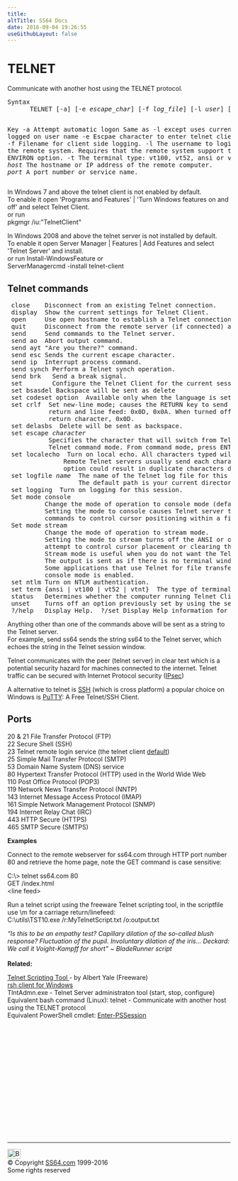 ```yaml
---
title:
altTitle: SS64 Docs
date: 2016-09-04 19:26:55
useGithubLayout: false
---
```

<!-- #BeginLibraryItem "/Library/head_nt.lbi" --><!-- #EndLibraryItem --><h1>TELNET</h1> 
<p> Communicate with another host using the TELNET protocol.
</p><pre>Syntax
      TELNET [-a] [-e <i>escape_char</i>] [-f <i>log_file</i>] [-l <i>user</i>] [-t <i>term</i>] [<i>host</i> [<i>port</i>]]

Key
   -a   Attempt automatic logon Same as -l except uses currently logged on user name
   -e   Escpae character to enter telnet client prompt.
   -f   Filename for client side logging.
   -l   The username to login with on the remote system.
        Requires that the remote system support the TELNET ENVIRON option.
   -t   The terminal type: vt100, vt52, ansi or vtnt.
  <i>host</i>  The hostname or IP address of the remote computer.
  <i>port</i>  A port number or service name.   </pre>
<p>In Windows 7 and above the telnet client is not enabled by default. <br>
To enable it open 'Programs and Features' | 'Turn Windows features on and off' and select Telnet Client.<br>
or run<br>
<span class="code">pkgmgr /iu:"TelnetClient"</span></p>
<p>In Windows 2008 and above the telnet server is not installed by default. <br>
To enable it  open Server Manager | Features | Add Features and select 'Telnet Server' and install.<br>
or run
<span class="code">Install-WindowsFeature</span> or<br>
<span class="code">ServerManagercmd  -install telnet-client</span></p>
<h2>Telnet commands</h2>
<pre> close    Disconnect from an existing Telnet connection.
 display  Show the current settings for Telnet Client.
 open     Use open hostname to establish a Telnet connection to a host.
 quit     Disconnect from the remote server (if connected) and close the Telnet Client.
 send     Send commands to the Telnet server. 
 send ao  Abort output command.
 send ayt "Are you there?" command.
 send esc Sends the current escape character.
 send ip  Interrupt process command.
 send synch Perform a Telnet synch operation. 
 send brk   Send a break signal.
 set        Configure the Telnet Client for the current session:
 set bsasdel Backspace will be sent as delete
 set codeset option  Available only when the language is set to <a href="http://go.microsoft.com/fwlink/?LinkId=108380">Japanese</a>.
 set crlf  Set new-line mode; causes the RETURN key to send the combination of carriage
           return and line feed: 0x0D, 0x0A. When turned off, it sends only the carriage
           return character, 0x0D.
 set delasbs  Delete will be sent as backspace.
 set escape <i>character</i>
           Specifies the character that will switch from Telnet session mode to the
           Telnet command mode. From command mode, press ENTER to return to session mode.
 set localecho  Turn on local echo. All characters typed will be displayed on the local console.
               Remote Telnet servers usually send each character typed back, so setting this
               option could result in duplicate characters displayed for each one typed.
 set logfile <i>name</i>  The name of the Telnet log file for this session, also turns on logging.
                   The default path is your current directory.
 set logging  Turn on logging for this session.
 Set mode console
          Change the mode of operation to console mode (default).
          Setting the mode to console causes Telnet server to include ANSI or other escape
          commands to control cursor positioning within a fixed window of x rows and y columns.
 Set mode stream
          Change the mode of operation to stream mode.
          Setting the mode to stream turns off the ANSI or other escape commands that
          attempt to control cursor placement or clearing the screen.
          Stream mode is useful when you do not want the Telnet client to emulate a terminal.
          The output is sent as if there is no terminal window with x rows and y columns.
          Some applications that use Telnet for file transfer fail to work correctly when
          console mode is enabled.
 set ntlm Turn on NTLM authentication.
 set term {ansi | vt100 | vt52 | vtnt}  The type of terminal to emulate.
 status   Determines whether the computer running Telnet Client is connected.
 unset    Turns off an option previously set by using the set command.
 ?/help   Display Help.  ?/set Display Help information for the set command.</pre>
<p>Anything other than one of the commands  above will be sent as a string to the Telnet server. <br>
For example, <span class="code">send ss64</span> sends the string ss64 to the Telnet server, which echoes the string in the Telnet session window.</p>
<p>Telnet communicates with the peer (telnet server) in clear text which is a potential security hazard for machines connected to the internet.  Telnet traffic can be secured with Internet Protocol security (<a href="http://redmondmag.com/articles/2001/04/01/tightening-telnet-step-by-step.aspx">IPsec</a>)</p>
<p> A alternative  to telnet is <a href="https://en.wikipedia.org/wiki/Secure_Shell">SSH</a> (which is cross platform) a popular choice on  Windows is <a href="http://www.chiark.greenend.org.uk/~sgtatham/putty/">PuTTY</a>: A Free Telnet/SSH Client.</p>
<h2>Ports</h2>
<p> <span class="code">20 &amp; 21</span> File Transfer Protocol (FTP) <br>
<span class="code">22</span> Secure Shell (SSH) <br>
<span class="code">23</span> Telnet remote login service (the telnet client <u>default</u>)<br>
<span class="code">25</span> Simple Mail Transfer Protocol (SMTP) <br>
<span class="code">53</span> Domain Name System (DNS) service<br>
<span class="code">80</span> Hypertext Transfer Protocol (HTTP) used in the World Wide Web <br>
<span class="code">110</span> Post Office Protocol (POP3) <br>
<span class="code">119</span> Network News Transfer Protocol (NNTP) <br>
<span class="code">143</span> Internet Message Access Protocol (IMAP) <br>
<span class="code">161</span> Simple Network Management Protocol (SNMP) <br>
<span class="code">194</span> Internet Relay Chat (IRC) <br>
<span class="code">443</span> HTTP Secure (HTTPS) <br>
<span class="code">465</span> SMTP Secure (SMTPS)</p>
<p><b>Examples</b></p>
<p>Connect to the remote webserver  for ss64.com through HTTP port number 80 and retrieve the home page, note the GET command is case sensitive:</p>
<p><span class="code"> C:\&gt; telnet ss64.com 80</span><br>
<span class="code">GET /index.html<br>
&lt;line feed&gt;</span></p>
<p>Run a telnet script using the freeware Telnet scripting tool, in the scriptfile use <span class="code">\m</span>  for a carriage return/linefeed:<br>
<span class="code">C:\utils\TST10.exe /r:MyTelnetScript.txt /o:output.txt</span><br>
</p>
<p><i class="quote">“Is this to be an empathy test? Capillary dilation of the so-called blush response? Fluctuation of the pupil. Involuntary dilation of the iris... Deckard: We call it Voight-Kampff for short” ~ BladeRunner script</i><br>
<br>
<b>Related:</b></p>
<p><a href="http://ss64.net/tst10.zip"> Telnet Scripting Tool </a> - by Albert Yale (Freeware)<br>
<a href="http://www.ccs.neu.edu/home/bchafy/rsh_vista.html">rsh client for Windows</a><br>
<span class="code">TlntAdmn.exe</span> - Telnet Server administraton tool (start, stop, configure)<br>
Equivalent bash command (Linux): <span class="code">telnet</span> - Communicate with another host using the TELNET protocol<br>
Equivalent PowerShell cmdlet: <span class="code"><a href="../ps/enter-pssession.html">Enter-PSSession</a></span><br>
</p><!-- #BeginLibraryItem "/Library/foot_nt.lbi" --><p>
<!-- windows300 -->
<ins class="adsbygoogle" style="display:inline-block;width:300px;height:250px" data-ad-client="ca-pub-6140977852749469" data-ad-slot="7649547908"></ins>
<script>
(adsbygoogle = window.adsbygoogle || []).push({});
</script></p>
<hr>
<div id="bl" class="footer"><a href="telnet.html#"><img src="../images/top.png" width="30" height="22" alt="Back to the Top"></a></div>
<div id="br" class="footer, tagline">© Copyright <a href="../index.html">SS64.com</a> 1999-2016<br>
Some rights reserved</div><!-- #EndLibraryItem -->

